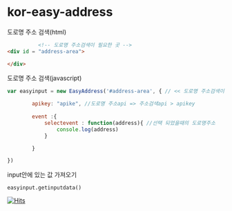 # kor-easy-address

도로명 주소 검색(html)
```html
          <!-- 도로명 주소검색이 필요한 곳 -->
<div id = "address-area">

</div>
```

도로명 주소 검색(javascript)
```javascript
var easyinput = new EasyAddress('#address-area', { // << 도로명 주소검색이 필요한 곳의 id
        
        apikey: "apike", //도로명 주소api => 주소검색api > apikey
       
        event :{ 
            selectevent : function(address){ //선택 되었을때의 도로명주소
                console.log(address)
            }

        }

})
```
input안에 있는 값 가져오기
```
easyinput.getinputdata()
```




[![Hits](https://hits.seeyoufarm.com/api/count/incr/badge.svg?url=https%3A%2F%2Fgithub.com%2FKang-psha%2Fkor-easy-address&count_bg=%2379C83D&title_bg=%23848484&icon=&icon_color=%23E7E7E7&title=git&edge_flat=false)](https://hits.seeyoufarm.com)
